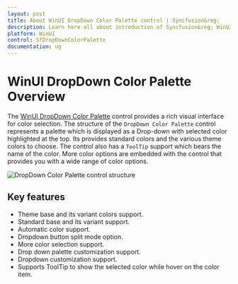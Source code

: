 ```yaml
---
layout: post
title: About WinUI DropDown Color Palette control | Syncfusion&reg;
description: Learn here all about introduction of Syncfusion&reg; WinUI DropDown Color Palette(sfDropDownColorPalette) control and more.
platform: WinUI
control: SfDropDownColorPalette
documentation: ug
---
```


# WinUI DropDown Color Palette Overview

The [WinUI DropDown Color Palette](https://www.syncfusion.com/winui-controls/dropdown-color-palette) control provides a rich visual interface for color selection. The structure of the `DropDown Color Palette` control represents a palette which is displayed as a Drop-down with selected color highlighted at the top. Its provides standard colors and the various theme colors to choose.  The control also has a `ToolTip` support which bears the name of the color. More color options are embedded with the control that provides you with a wide range of color options.

![DropDown Color Palette control structure](Getting-Started_images/Overview.png)

## Key features

* Theme base and its variant colors support.
* Standard base and its variant support.
* Automatic color support.
* Dropdown button split mode option.
* More color selection support.
* Drop down palette customization support.
* Dropdown customization support.
* Supports ToolTip to show the selected color while hover on the color item.